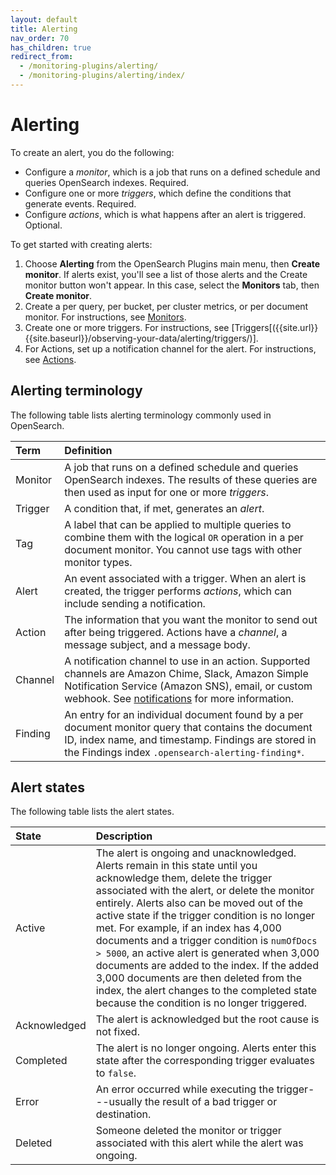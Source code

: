 ```yaml
---
layout: default
title: Alerting
nav_order: 70
has_children: true
redirect_from:
  - /monitoring-plugins/alerting/
  - /monitoring-plugins/alerting/index/
---
```


# Alerting

To create an alert, you do the following: 

- Configure a _monitor_, which is a job that runs on a defined schedule and queries OpenSearch indexes. Required.
- Configure one or more _triggers_, which define the conditions that generate events. Required.
- Configure _actions_, which is what happens after an alert is triggered.  Optional.

To get started with creating alerts:

1. Choose **Alerting** from the OpenSearch Plugins main menu, then **Create monitor**. If alerts exist, you'll see a list of those alerts and the Create monitor button won't appear. In this case, select the **Monitors** tab, then **Create monitor**.   
2. Create a per query, per bucket, per cluster metrics, or per document monitor. For instructions, see [Monitors]({{site.url}}{{site.baseurl}}/observing-your-data/notifications/index/).
3. Create one or more triggers. For instructions, see [Triggers[({{site.url}}{{site.baseurl}}/observing-your-data/alerting/triggers/)].
4. For Actions, set up a notification channel for the alert. For instructions, see [Actions]({{site.url}}{{site.baseurl}}/observing-your-data/alerting-actions/).

## Alerting terminology

The following table lists alerting terminology commonly used in OpenSearch.

Term | Definition
:--- | :---
Monitor | A job that runs on a defined schedule and queries OpenSearch indexes. The results of these queries are then used as input for one or more *triggers*.
Trigger | A condition that, if met, generates an *alert*.
Tag | A label that can be applied to multiple queries to combine them with the logical `OR` operation in a per document monitor. You cannot use tags with other monitor types.
Alert | An event associated with a trigger. When an alert is created, the trigger performs *actions*, which can include sending a notification.
Action | The information that you want the monitor to send out after being triggered. Actions have a *channel*, a message subject, and a message body.
Channel | A notification channel to use in an action. Supported channels are Amazon Chime, Slack, Amazon Simple Notification Service (Amazon SNS), email, or custom webhook. See [notifications]({{site.url}}{{site.baseurl}}/notifications-plugin/index/) for more information.
Finding | An entry for an individual document found by a per document monitor query that contains the document ID, index name, and timestamp. Findings are stored in the Findings index `.opensearch-alerting-finding*`.

## Alert states

The following table lists the alert states. 

State | Description
:--- | :---
Active | The alert is ongoing and unacknowledged. Alerts remain in this state until you acknowledge them, delete the trigger associated with the alert, or delete the monitor entirely. Alerts also can be moved out of the active state if the trigger condition is no longer met. For example, if an index has 4,000 documents and a trigger condition is `numOfDocs > 5000`, an active alert is generated when 3,000 documents are added to the index. If the added 3,000 documents are then deleted from the index, the alert changes to the completed state because the condition is no longer triggered.
Acknowledged | The alert is acknowledged but the root cause is not fixed.
Completed | The alert is no longer ongoing. Alerts enter this state after the corresponding trigger evaluates to `false`.
Error | An error occurred while executing the trigger---usually the result of a bad trigger or destination.
Deleted | Someone deleted the monitor or trigger associated with this alert while the alert was ongoing.
